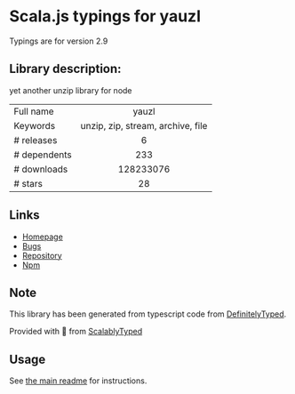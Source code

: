 
# Scala.js typings for yauzl

Typings are for version 2.9

## Library description:
yet another unzip library for node

|                    |                 |
| ------------------ | :-------------: |
| Full name          | yauzl |
| Keywords           | unzip, zip, stream, archive, file |
| # releases         | 6 |
| # dependents       | 233 |
| # downloads        | 128233076 |
| # stars            | 28 |

## Links
- [Homepage](https://github.com/thejoshwolfe/yauzl)
- [Bugs](https://github.com/thejoshwolfe/yauzl/issues)
- [Repository](https://github.com/thejoshwolfe/yauzl)
- [Npm](https://www.npmjs.com/package/yauzl)
    


## Note
This library has been generated from typescript code from [DefinitelyTyped](https://definitelytyped.org).

Provided with :purple_heart: from [ScalablyTyped](https://github.com/oyvindberg/ScalablyTyped)

## Usage
See [the main readme](../../readme.md) for instructions.


